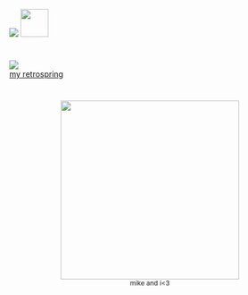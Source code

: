![](https://komarev.com/ghpvc/?username=sednoseterces&color=3f9ead&style=for-the-badge&label=fishies++++) <img src="https://github.com/user-attachments/assets/74a27605-44d2-441e-98e5-3ba3c283a50a" height=50 weight=150> <br />
#
<img src="https://github.com/user-attachments/assets/f16c39e8-e74c-4ec2-9c14-19d2b65de579"> <br /> 
[my retrospring](https://retrospring.net/@applepox) <br />
#
<div align="center">
<img src="https://github.com/user-attachments/assets/b772e5fa-2514-4304-8695-0e122098fb74" height=320 weight=320> <br />
<sub> mike and i<3 </sub>
</div>

